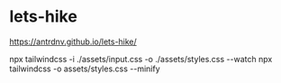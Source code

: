 # lets-hike
https://antrdnv.github.io/lets-hike/

npx tailwindcss -i ./assets/input.css -o ./assets/styles.css --watch
npx tailwindcss -o assets/styles.css --minify